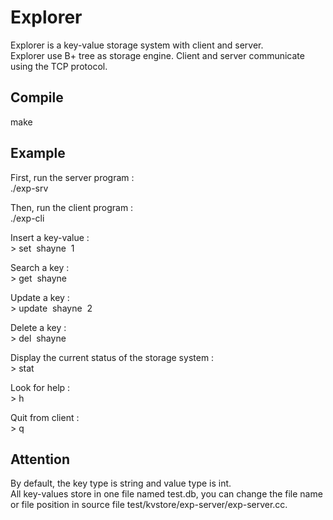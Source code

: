 # Explorer
Explorer is a key-value storage system with client and server.   
Explorer use B+ tree as storage engine. Client and server communicate using the TCP protocol.  
  
## Compile
make

## Example  
First, run the server program :  
./exp-srv  
   
Then, run the client program :   
./exp-cli  

Insert a key-value :  
&gt; set&nbsp;&nbsp;shayne&nbsp;&nbsp;1  
   
Search a key :   
&gt; get&nbsp;&nbsp;shayne  
  
Update a key :  
&gt; update&nbsp;&nbsp;shayne&nbsp;&nbsp;2  
   
Delete a key :  
&gt; del&nbsp;&nbsp;shayne  
  
Display the current status of the storage system :  
&gt; stat  
  
Look for help :  
&gt; h  
  
Quit from client :  
&gt; q  

## Attention  
By default, the key type is string and value type is int.   
All key-values store in one file named test.db, you can change the file name or file position in source file test/kvstore/exp-server/exp-server.cc.

